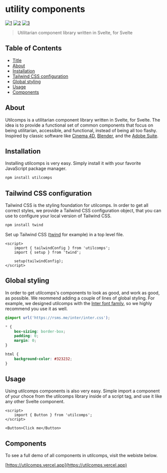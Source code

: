 # utility components

<p>
<a href="https://www.npmjs.com/package/utilcomps"><img alt="1" src="https://img.shields.io/npm/v/utilcomps"></a>
<a href="https://github.com/albingroen/utilcomps/blob/3e612b94f67c264c31bd48fe66f350e1ad1d8c82/package.json#L5"><img alt="2" src="https://img.shields.io/npm/l/utilcomps"></a>
<a href="https://github.com/albingroen/utilcomps/commits/main"><img alt="3" src="https://img.shields.io/github/commit-activity/m/albingroen/utilcomps"></a>
</p>

> Utilitarian component library written in Svelte, for Svelte

## Table of Contents

- [Title](#utility-components)
- [About](#about)
- [Installation](#installation)
- [Tailwind CSS configuration](#tailwind-css-configuration)
- [Global styling](#global-styling)
- [Usage](#usage)
- [Components](#components)

## About

Utilcomps is a utilitarian component library written in Svelte, for Svelte. The
idea is to provide a functional set of common components that focus on being
utilitarian, accessible, and functional, instead of being all too flashy.
Inspired by classic software like [Cinema
4D](https://www.maxon.net/en/cinema-4d), [Blender](https://www.blender.org),
and the [Adobe Suite](https://www.adobe.com).

## Installation

Installing utilcomps is very easy. Simply install it with your favorite
JavaScript package manager.

```sh
npm install utilcomps
```

## Tailwind CSS configuration

Tailwind CSS is the styling foundation for utilcomps. In order to get all
correct styles, we provide a Tailwind CSS configuration object, that you can use to
configure your local version of Tailwind CSS.

```sh
npm install twind
```

Set up Tailwind CSS ([twind](https://twind.dev) for example) in a top level file.

```svelte
<script>
	import { tailwindConfig } from 'utilcomps';
	import { setup } from 'twind';

	setup(tailwindConfig);
</script>
```

## Global styling

In order to get utilcomps's components to look as good, and work as good, as
possible. We reommend adding a couple of lines of global styling. For example,
we designed utilcomps with the [Inter font family](https://rsms.me/inter/), so
we highly recommend you use it as well.

```css
@import url('https://rsms.me/inter/inter.css');

* {
	box-sizing: border-box;
	padding: 0;
	margin: 0;
}

html {
	background-color: #323232;
}
```

## Usage

Using utilcomps components is also very easy. Simple import a component of your
choce from the utilcomps library inside of a script tag, and use it like any
other Svelte component.

```svelte
<script>
	import { Button } from 'utilcomps';
</script>

<Button>Click me</Button>
```

## Components

To see a full demo of all components in utilcomps, visit the webiste below.

[https://utilcomps.vercel.app](https://utilcomps.vercel.app)
